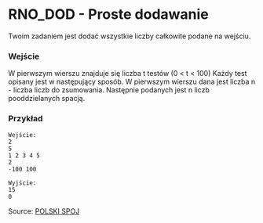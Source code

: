 # RNO_DOD - Proste dodawanie

Twoim zadaniem jest dodać wszystkie liczby całkowite podane na wejściu.

### Wejście

W pierwszym wierszu znajduje się liczba t testów (0 < t < 100) Każdy test opisany jest w następujący sposób. W pierwszym wierszu dana jest liczba n - liczba liczb do zsumowania. Następnie podanych jest n liczb pooddzielanych spacją.

### Przykład

```
Wejście:
2
5
1 2 3 4 5
2
-100 100

Wyjście:
15
0

```

Source: [POLSKI SPOJ](http://pl.spoj.com/)